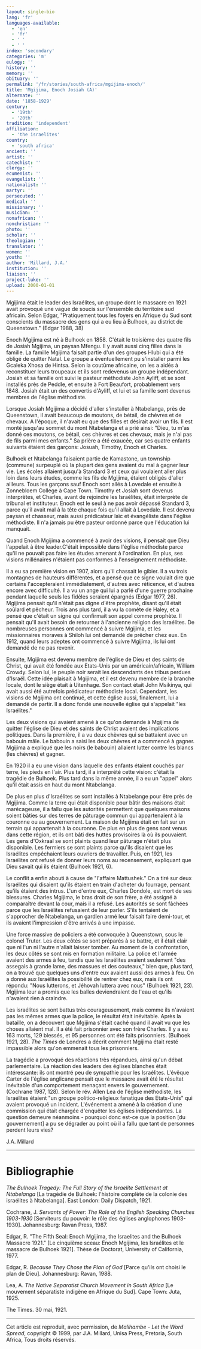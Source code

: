 ```yaml
---
layout: single-bio
lang: 'fr'
languages-available:
  - 'en'
  - 'fr'
  - ' '
  - ' '
index: 'secondary'
categories: 'm'
eulogy: ''
history: ''
memory: ''
obituary: ''
permalink: '/fr/stories/south-africa/mgijima-enoch/'
title: 'Mgijima, Enoch Josiah (A)'
alternate: ''
date: '1858-1929'
century:
  - '19th'
  - '20th'
tradition: 'independent'
affiliation:
  - 'the israelites'
country:
  - 'south africa'
ancient: ''
artist: ''
catechist: ''
clergy: ''
ecumenist: ''
evangelist: ''
nationalist: ''
martyr: ''
persecuted: ''
medical: ''
missionary: ''
musician: ''
nonafrican: ''
nonchristian: ''
photo: ''
scholar: ''
theologian: ''
translator: ''
women: ''
youth: ''
author: 'Millard, J.A.'
institution: ''
liaison: ''
project-luke: ''
upload: 2000-01-01
---
```



Mgijima était le leader des Israélites, un groupe dont le massacre en 1921 avait provoqué une vague de soucis sur l'ensemble du territoire sud africain. Selon Edgar, "Pratiquement tous les foyers en Afrique du Sud sont conscients du massacre des gens qui a eu lieu à Bulhoek, au district de Queenstown." (Edgar 1988, 38)

Enoch Mgijima est né à Bulhoek en 1858. C'était le troisième des quatre fils de Josiah Mgijima, un paysan Mfengu. Il y avait aussi cinq filles dans la famille. La famille Mgijima faisait partie d'un  des groupes Hlubi qui a été obligé de quitter Natal. Le groupe a éventuellement pu s'installer parmi les Gcaleka Xhosa de Hintsa. Selon la coutûme africaine, on les a aidés à reconstituer leurs troupeaux et ils sont redevenus un groupe indépendant. Josiah et sa famille ont suivi le pasteur méthodiste John Ayliff, et se sont installés près de Peddle, et ensuite à Fort Beaufort, probablement vers 1848. Josiah était un des convertis d'Ayliff, et lui et sa famille sont devenus membres de l'église méthodiste.

Lorsque Josiah Mgijima a décidé d'aller s'installer à Ntabelanga, près de Queenstown, il avait beaucoup de moutons, de bétail, de chèvres et de chevaux. A l'époque, il n'avait eu que des filles et désirait avoir un fils. Il est monté jusqu'au sommet du mont Ntabelanga et a prié ainsi: "Dieu, tu m'as donné ces moutons, ce bétail, ces chèvres et ces chevaux, mais je n'ai pas de fils parmi mes enfants." Sa prière a été exaucée, car ses quatre enfants suivants étaient des garçons: Josuah, Timothy, Enoch et Charles.

Bulhoek et Ntabelanga faisaient partie de Kamastone, un township (commune) surpeuplé où la plupart des gens avaient du mal à gagner leur vie. Les écoles allaient jusqu'à Standard 3 et ceux qui voulaient aller plus loin dans leurs études, comme les fils de Mgijima, étaient obligés d'aller ailleurs. Tous les garçons sauf Enoch sont allés à Lovedale et ensuite à Zonnebloem College à Cape Town. Timothy et Josiah sont devenus interprètes, et Charles, avant de rejoindre les Israélites, était interprète de tribunal et instituteur. Enoch est le seul à ne pas avoir dépassé Standard 3, parce qu'il avait mal à la tête chaque fois qu'il allait à Lovedale. Il est devenu paysan et chasseur, mais aussi prédicateur laïc et évangéliste dans l'église méthodiste. Il n'a jamais pu être pasteur ordonné parce que l'éducation lui manquait.

Quand Enoch Mgijima a commencé à avoir des visions, il pensait que Dieu l'appelait à être leader.C'était impossible dans l'église méthodiste parce qu'il ne pouvait pas faire les études amenant à l'ordination. En plus, ses visions millénaires n'étaient pas conformes à l'enseignement méthodiste.

Il a eu sa première vision en 1907, alors qu'il chassait le gibier. Il a vu trois montagnes de hauteurs différentes, et a pensé que ce signe voulait dire que certains l'accepteraient immédiatement, d'autres avec réticence, et d'autres encore avec difficulté. Il a vu un ange qui lui a parlé d'une guerre prochaine pendant laquelle seuls les fidèles seraient épargnés (Edgar 1977, 26). Mgijima pensait qu'il n'était pas digne d'être prophète, disant qu'il était soûlard et pêcheur. Trois ans plus tard, il a vu la comète de Haley, et a pensé que c'était un signe qui confirmait son appel comme prophète. Il pensait qu'il avait besoin de retourner à l'ancienne religion des Israélites. De nombreuses personnes ont commencé à suivre Mgijima, et les missionnaires moraves à Shiloh lui ont demandé de prêcher chez eux. En 1912, quand leurs adeptes ont commencé à suivre Mgijima, ils lui ont demandé de ne pas revenir.

Ensuite, Mgijima est devenu membre de l'église de Dieu et des saints de Christ, qui avait été fondée aux Etats-Unis par un américain/africain, William Crowdy. Selon lui, le peuple noir serait les descendants des tribus perdues d'Israël. Cette idée plaisait à Mgijima, et il est devenu membre de la branche locale, dont le siège était à Uitenhage. Son contact était John Msikinya, qui avait aussi été autrefois prédicateur méthodiste local. Cependant, les visions de Mgijima ont continué, et cette église aussi, finalement, lui a demandé de partir. Il a donc fondé une nouvelle église qui s'appelait "les Israélites."

Les deux visions qui avaient amené à ce qu'on demande à Mgijima de quitter l'église de Dieu et des saints de Christ avaient des implications politiques. Dans la première, il a vu deux chèvres qui se battaient avec un babouin mâle. Le babouin a saisi les deux chèvres et a commencé à gagner. Mgijima a expliqué que les noirs (le babouin) allaient lutter contre les blancs (les chèvres) et gagner.

En 1920 il a eu une vision dans laquelle des enfants étaient couchés par terre, les pieds en l'air. Plus tard, il a interprété cette vision: c'était la tragédie de Bulhoek. Plus tard dans la même année, il a eu un "appel" alors qu'il était assis en haut du mont Ntabelanga.

De plus en plus d'Israélites se sont installés à Ntabelange pour être près de Mgijima. Comme la terre qui était disponible pour bâtir des maisons était marécageuse, il a fallu que les autorités permettent que quelques maisons soient bâties sur des terres de pâturage commun qui appartenaient à la couronne ou au gouvernement. La maison de Mgijima était en fait sur un terrain qui appartenait à la couronne. De plus en plus de gens sont venus dans cette région, et ils ont bâti des huttes provisoires là où ils pouvaient. Les gens d'Oxkraal se sont plaints quand leur pâturage n'était plus disponible. Les fermiers se sont plaints parce qu'ils disaient que les Israélites empêchaient leurs ouvriers de travailler. Puis, en 1921, les Israélites ont refusé de donner leurs noms au recensement, expliquant que Dieu savait qui ils étaient (Bulhoek 1921, 6).

Le conflit a enfin abouti à cause de "l'affaire Mattushek." On a tiré sur deux Israélites qui disaient qu'ils étaient en train d'acheter du fourrage, pensant qu'ils étaient des intrus. L'un d'entre eux, Charles Dondole, est mort de ses blessures. Charles Mgijima, le bras droit de son frère, a été assigné à comparaître devant la cour, mais il a refusé. Les autorités se sont fâchées parce que les Israélites refusaient de leur parler. S'ils tentaient de s'approcher de Ntabelanga, un gardien armé leur faisait faire demi-tour, et ils avaient l'impression d'être arrivés à une impasse.

Une force massive de policiers a été convoquée à Queenstown, sous le colonel Truter. Les deux côtés se sont préparés à se battre, et il était clair que ni l'un ni l'autre n'allait laisser tomber. Au moment de la confrontation, les deux côtés se sont mis en formation militaire. La police et l'armée avaient des armes à feu, tandis que les Israélites avaient seulement "des assegais à grande lame, des massues et des couteaux," bien que, plus tard, on a trouvé que quelques uns d'entre eux avaient aussi des armes à feu. On a donné aux Israélites la possibilité de rentrer chez eux, mais ils ont répondu: "Nous lutterons, et Jéhovah luttera avec nous" (Bulhoek 1921, 23). Mgijima leur a promis que les balles deviendraient de l'eau et qu'ils n'avaient rien à craindre.

Les israélites se sont battus très courageusement, mais comme ils n'avaient pas les mêmes armes que la police, le résultat était inévitable. Après la bataille, on a découvert que Mgijima s'était caché quand il avait vu que les choses allaient mal. Il a été fait prisonnier avec son frère Charles. Il y a eu 163 morts, 129 blessés, et 95 personnes ont été faits prisonniers. (Bulhoek 1921, 28). *The Times* de Londres a décrit comment Mgijima était resté impassible alors qu'on emmenait tous les prisonniers.

La tragédie a provoqué des réactions très répandues, ainsi qu'un débat parlementaire. La réaction des leaders des églises blanches était intéressante: ils ont montré peu de sympathie pour les Israélites. L'évêque Carter de l'église anglicane pensait que le massacre avait été le résultat inévitable d'un comportement menaçant envers le gouvernement. (Cochrane 1987, 128). Selon le rév. Allen Lea de l'église méthodiste, les Israélites étaient "un groupe politico-religieux fanatique des Etats-Unis" qui avaient provoqué un incident. L'événement a amené à la création d'une commission qui était chargée d'enquêter les églises indépendantes. La question demeure néanmoins - pourquoi donc est-ce que la position [du gouvernement] a pu se dégrader au point où il a fallu que tant de personnes perdent leurs vies?

J.A. Millard

---

# Bibliographie

*The Bulhoek Tragedy: The Full Story of the Israelite Settlement at Ntabelanga* [La tragédie de Bulhoek: l'histoire complète de la colonie des israélites à Ntabelanga]. East London: Daily Dispatch, 1921.

Cochrane, J. *Servants of Power: The Role of the English Speaking Churches 1903-1930* [Serviteurs du pouvoir: le rôle des églises anglophones 1903-1930]. Johannesburg: Ravan Press, 1987.

Edgar, R. "The Fifth Seal: Enoch Mgijima, the Israelites and the Bulhoek Massacre 1921." [Le cinquième sceau: Enoch Mgijima, les Israélites et le massacre de Bulhoek 1921]. Thèse de Doctorat, University of California, 1977.

Edgar, R. *Because They Chose the Plan of God* [Parce qu'ils ont choisi le plan de Dieu]. Johannesburg: Ravan, 1988.

Lea, A. *The Native Separatist Church Movement in South Africa* [Le mouvement séparatiste indigène en Afrique du Sud]. Cape Town: Juta, 1925.

The Times. 30 mai, 1921.

---

Cet article est reproduit, avec permission, de *Malihambe - Let the Word Spread*, copyright © 1999, par J.A. Millard, Unisa Press, Pretoria, South Africa, Tous droits réservés.